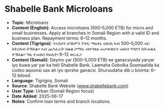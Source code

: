 # Shabelle Bank Microloans
- **Topic**: Microloans
- **Content (English)**: Access microloans (500–5,000 ETB) for micro and small businesses. Apply at branches in Somali Region with a valid ID and business plan. Repayment terms: 6–12 months.
- **Content (Tigrigna)**: ንኣሽቶን ድኹምን ንግዲ ማዕቀኒ ብድሕ ካብ 500–5,000 ብር ክትረክብ ትኽእል። ኣብ ጨንፈራት ክልል ሶማሌ ብተገለጸ መታወቂዪን መደብ ንግድን ክትመልእ ትኽእል። ግዜ ተመለሰ ክፍሊት፡ 6–12 ወርሒ።
- **Content (Somali)**: Deymo yar (500–5,000 ETB) ee ganacsiyada yaryar iyo kuwa yar yar ka heli Shabelle Bank. Laamaha Gobolka Soomaalida ka codso aqoonsi sax ah iyo qorshe ganacsi. Shuruudaha dib u bixinta: 6–12 bilood.
- **Language**: Tigrigna, Somali
- **Source**: Shabelle Bank Website (www.shabellebank.com)
- **User Type**: Urban (Somali Region focus)
- **Date Added**: 2025-06-17
- **Notes**: Confirm loan terms and branch locations.
